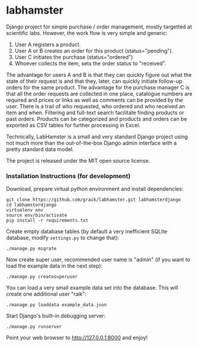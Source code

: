 # labhamster 

Django project for simple purchase / order management, mostly targetted at
scientific labs. However, the work flow is very simple and generic:

   1. User A registers a product.
   2. User A or B creates an order for this product (status="pending").
   3. User C initiates the purchase (status="ordered")
   4. Whoever collects the item, sets the order status to "received".

The advantage for users A and B is that they can quickly figure out what the
state of their request is and that they, later, can quickly initiate
follow-up orders for the same product. The advantage for the purchase manager
C is that all the order requests are collected in one place, catalogue
numbers are required and prices or links as well as comments can be provided
by the user. There is a trail of who requested, who ordered and who received
an item and when. Filtering and full-text search facilitate finding products
or past orders. Products can be categorized and products and orders can be
exported as CSV tables for further processing in Excel.

Technically, LabHamster is a small and very standard Django project using not
much more than the out-of-the-box Django admin interface with a pretty
standard data model. 

The project is released under the MIT open source license.


### Installation Instructions (for development)

Download, prepare virtual python environment and install dependencies:
```shell
git clone https://github.com/graik/labhamster.git labhamsterdjango
cd labhamsterdjango
virtualenv env
source env/bin/activate
pip install -r requirements.txt
```
    
Create empty database tables (by default a very inefficient SQLite database,
modify `settings.py` to change that):
```
./manage.py migrate
```

Now create super user, recommended user name is "admin" (if you want to load
the example data in the next step): 
```
./manage.py createsuperuser
```

You can load a very small example data set into the database. This will
create one additional user "raik":
```
./manage.py loaddata example_data.json
```

Start Django's built-in debugging server:
```
./manage.py runserver
```

Point your web browser to http://127.0.0.1:8000 and enjoy!

